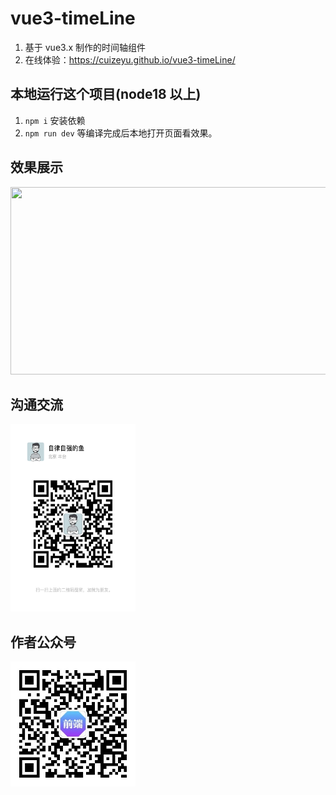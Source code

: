 # vue3-timeLine

1. 基于 vue3.x 制作的时间轴组件
2. 在线体验：https://cuizeyu.github.io/vue3-timeLine/

## 本地运行这个项目(node18 以上)

1. `npm i` 安装依赖
2. `npm run dev` 等编译完成后本地打开页面看效果。

## 效果展示

<img src="https://github.com/cuizeyu/vue3-timeLine/blob/main/src/assets/eg.jpg" width="600" height="300"/>

## 沟通交流

<img src="https://github.com/cuizeyu/vue3-timeLine/blob/main/src/assets/vx.jpg" width="200" height="300"/>

## 作者公众号

<img src="https://github.com/cuizeyu/vue3-timeLine/blob/main/src/assets/gzh.jpg" width="200" height="200"/>
